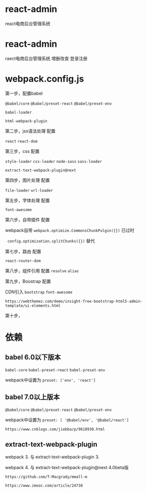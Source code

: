 # react-admin
react电商后台管理系统
# react-admin
raect电商后台管理系统 增删改查 登录注册

# webpack.config.js

第一步，配置babel

`@babel/core`   `@babel/preset-react` `@babel/preset-env`

`babel-loader`

`html-webpack-plugin`

第二步，jsx语法处理 配置

`react`  `react-dom`

第三步，css 配置

`style-loader`  `css-loader`  `node-sass` `sass-loader` 

`extract-text-webpack-plugin@next`

第四步，图片处理 配置

`file-loader` `url-loader`

第五步，字体处理 配置

`font-awesome`

第六步，自带插件 配置

webpack自带 
`webpack.optimize.CommonsChunkPulgin({})` 已过时

` config.optimization.splitChunks({})`  替代

第七步，路由 配置

`react-router-dom`

第八步，组件引用 配置
`resolve`  `alias`

第九步，Boostrap 配置

CDN引入 `bootstrap`  `font-awesome`

`https://webthemez.com/demo/insight-free-bootstrap-html5-admin-template/ui-elements.html`

第十步，

# 依赖

## babel 6.0以下版本

`babel-core`  `babel-preset-react`   `babel-preset-env`

webpack中设置为 `preset: ['env', 'react']`

## babel 7.0以上版本

`@babel/core`  `@babel/preset-react`  `@babel/preset-env`

webpack中设置为 `preset: [ '@babel/env', '@babel/react']`

`https://www.cnblogs.com/jiebba/p/9618930.html`

## extract-text-webpack-plugin

webpack 3. 与 extract-text-webpack-plugin 3.

webpack 4. 与 extract-text-webpack-plugin@next 4.0beta版



`https://github.com/T-Macgrady/mmall-m`

`https://www.imooc.com/article/24738`